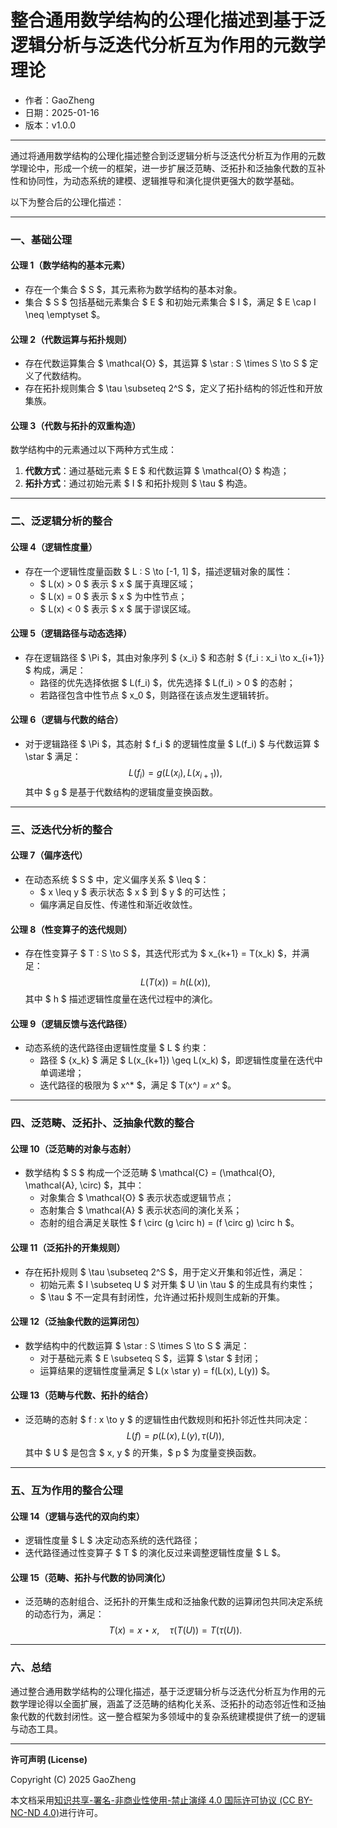 # **整合通用数学结构的公理化描述到基于泛逻辑分析与泛迭代分析互为作用的元数学理论**

- 作者：GaoZheng
- 日期：2025-01-16
- 版本：v1.0.0

---

通过将通用数学结构的公理化描述整合到泛逻辑分析与泛迭代分析互为作用的元数学理论中，形成一个统一的框架，进一步扩展泛范畴、泛拓扑和泛抽象代数的互补性和协同性，为动态系统的建模、逻辑推导和演化提供更强大的数学基础。

以下为整合后的公理化描述：

---

### 一、基础公理

#### **公理 1（数学结构的基本元素）**  
- 存在一个集合 $ S $，其元素称为数学结构的基本对象。
- 集合 $ S $ 包括基础元素集合 $ E $ 和初始元素集合 $ I $，满足 $ E \cap I \neq \emptyset $。

#### **公理 2（代数运算与拓扑规则）**  
- 存在代数运算集合 $ \mathcal{O} $，其运算 $ \star : S \times S \to S $ 定义了代数结构。
- 存在拓扑规则集合 $ \tau \subseteq 2^S $，定义了拓扑结构的邻近性和开放集族。

#### **公理 3（代数与拓扑的双重构造）**  
数学结构中的元素通过以下两种方式生成：
1. **代数方式**：通过基础元素 $ E $ 和代数运算 $ \mathcal{O} $ 构造；
2. **拓扑方式**：通过初始元素 $ I $ 和拓扑规则 $ \tau $ 构造。

---

### 二、泛逻辑分析的整合

#### **公理 4（逻辑性度量）**  
- 存在一个逻辑性度量函数 $ L : S \to [-1, 1] $，描述逻辑对象的属性：
  - $ L(x) > 0 $ 表示 $ x $ 属于真理区域；
  - $ L(x) = 0 $ 表示 $ x $ 为中性节点；
  - $ L(x) < 0 $ 表示 $ x $ 属于谬误区域。

#### **公理 5（逻辑路径与动态选择）**  
- 存在逻辑路径 $ \Pi $，其由对象序列 $ \{x_i\} $ 和态射 $ \{f_i : x_i \to x_{i+1}\} $ 构成，满足：
  - 路径的优先选择依据 $ L(f_i) $，优先选择 $ L(f_i) > 0 $ 的态射；
  - 若路径包含中性节点 $ x_0 $，则路径在该点发生逻辑转折。

#### **公理 6（逻辑与代数的结合）**  
- 对于逻辑路径 $ \Pi $，其态射 $ f_i $ 的逻辑性度量 $ L(f_i) $ 与代数运算 $ \star $ 满足：
  $$
  L(f_i) = g(L(x_i), L(x_{i+1})),
  $$
  其中 $ g $ 是基于代数结构的逻辑度量变换函数。

---

### 三、泛迭代分析的整合

#### **公理 7（偏序迭代）**  
- 在动态系统 $ S $ 中，定义偏序关系 $ \leq $：
  - $ x \leq y $ 表示状态 $ x $ 到 $ y $ 的可达性；
  - 偏序满足自反性、传递性和渐近收敛性。

#### **公理 8（性变算子的迭代规则）**  
- 存在性变算子 $ T : S \to S $，其迭代形式为 $ x_{k+1} = T(x_k) $，并满足：
  $$
  L(T(x)) = h(L(x)),
  $$
  其中 $ h $ 描述逻辑性度量在迭代过程中的演化。

#### **公理 9（逻辑反馈与迭代路径）**  
- 动态系统的迭代路径由逻辑性度量 $ L $ 约束：
  - 路径 $ \{x_k\} $ 满足 $ L(x_{k+1}) \geq L(x_k) $，即逻辑性度量在迭代中单调递增；
  - 迭代路径的极限为 $ x^* $，满足 $ T(x^*) = x^* $。

---

### 四、泛范畴、泛拓扑、泛抽象代数的整合

#### **公理 10（泛范畴的对象与态射）**  
- 数学结构 $ S $ 构成一个泛范畴 $ \mathcal{C} = (\mathcal{O}, \mathcal{A}, \circ) $，其中：
  - 对象集合 $ \mathcal{O} $ 表示状态或逻辑节点；
  - 态射集合 $ \mathcal{A} $ 表示状态间的演化关系；
  - 态射的组合满足关联性 $ f \circ (g \circ h) = (f \circ g) \circ h $。

#### **公理 11（泛拓扑的开集规则）**  
- 存在拓扑规则 $ \tau \subseteq 2^S $，用于定义开集和邻近性，满足：
  - 初始元素 $ I \subseteq U $ 对开集 $ U \in \tau $ 的生成具有约束性；
  - $ \tau $ 不一定具有封闭性，允许通过拓扑规则生成新的开集。

#### **公理 12（泛抽象代数的运算闭包）**  
- 数学结构中的代数运算 $ \star : S \times S \to S $ 满足：
  - 对于基础元素 $ E \subseteq S $，运算 $ \star $ 封闭；
  - 运算结果的逻辑性度量满足 $ L(x \star y) = f(L(x), L(y)) $。

#### **公理 13（范畴与代数、拓扑的结合）**  
- 泛范畴的态射 $ f : x \to y $ 的逻辑性由代数规则和拓扑邻近性共同决定：
  $$
  L(f) = p(L(x), L(y), \tau(U)),
  $$
  其中 $ U $ 是包含 $ x, y $ 的开集，$ p $ 为度量变换函数。

---

### 五、互为作用的整合公理

#### **公理 14（逻辑与迭代的双向约束）**  
- 逻辑性度量 $ L $ 决定动态系统的迭代路径；
- 迭代路径通过性变算子 $ T $ 的演化反过来调整逻辑性度量 $ L $。

#### **公理 15（范畴、拓扑与代数的协同演化）**  
- 泛范畴的态射组合、泛拓扑的开集生成和泛抽象代数的运算闭包共同决定系统的动态行为，满足：
  $$
  T(x) = x \star x, \quad \tau(T(U)) = T(\tau(U)).
  $$

---

### 六、总结

通过整合通用数学结构的公理化描述，基于泛逻辑分析与泛迭代分析互为作用的元数学理论得以全面扩展，涵盖了泛范畴的结构化关系、泛拓扑的动态邻近性和泛抽象代数的代数封闭性。这一整合框架为多领域中的复杂系统建模提供了统一的逻辑与动态工具。

---

**许可声明 (License)**

Copyright (C) 2025 GaoZheng 

本文档采用[知识共享-署名-非商业性使用-禁止演绎 4.0 国际许可协议 (CC BY-NC-ND 4.0)](https://creativecommons.org/licenses/by-nc-nd/4.0/deed.zh-Hans)进行许可。

